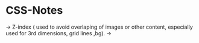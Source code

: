 # CSS-Notes 
-> Z-index ( used to avoid overlaping of images or other content, especially used for 3rd dimensions, grid lines ,bg).
-> 
